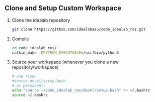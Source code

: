 ---
---
## Clone and Setup Custom Workspace

1. Clone the idealab repository

    ```bash
    git clone https://github.com/idealabasu/code_idealab_ros.git
    ```

1. Compile

    ```bash
    cd code_idealab_ros/
    catkin_make -DPYTHON_EXECUTABLE=/usr/bin/python3
    ```

1. Source your workspace (whenever you clone a new repository/workspace)

    ```bash
    # one time:
    #source devel/setup.bash
    # or permanent:
    echo "source ~/code_idealab_ros/devel/setup.bash" >> ~/.bashrc
    source ~/.bashrc
    ```
